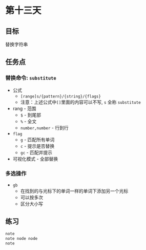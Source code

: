 # 第十三天

## 目标

替换字符串

## 任务点

### 替换命令: `substitute`

- 公式
  - `[range]s/{pattern}/{string}/{flags}`
  - 注意：上述公式中`[]`里面的内容可以不写, `s` 全称 `substitute`
- rang - 范围
  - `$` - 到尾部
  - `%` - 全文
  - `number,number` - 行到行
- `flag` 
  - `g` - 匹配所有单词
  - `c` - 提示是否替换
  - `gc` - 匹配并提示
- 可视化模式 - 全部替换

### 多选操作

- `gb`
  - 在找到的与光标下的单词一样的单词下添加另一个光标
  - 可以按多次
  - 区分大小写

## 练习

```txt
note
note node node
note

```